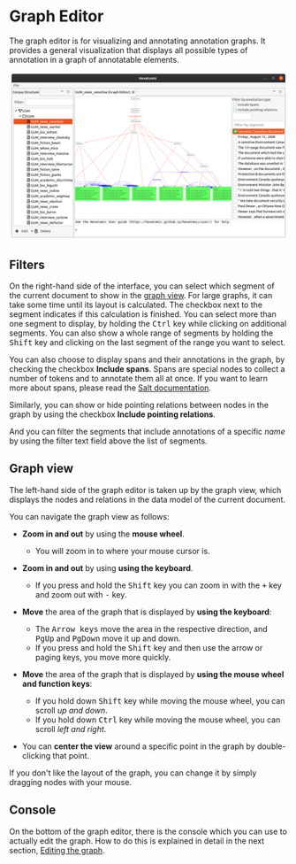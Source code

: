 # Graph Editor

The graph editor is for visualizing and annotating annotation graphs.
It provides a general visualization that displays all possible types of annotation in a graph of annotatable elements.

![Screenshot of the graph editor](graph-viewer.png)

## Filters

On the right-hand side of the interface, you can select which segment of the current document to show in the [graph view](#graph-view).
For large graphs, it can take some time until its layout is calculated.
The checkbox next to the segment indicates if this calculation is finished.
You can select more than one segment to display, by holding the <kbd>Ctrl</kbd> key while clicking on additional segments.
You can also show a whole range of segments by holding the <kbd>Shift</kbd> key and clicking on the last segment of the range you want to select.

You can also choose to display spans and their annotations in the graph, by checking the checkbox **Include spans**. 
Spans are special nodes to collect a number of tokens and to annotate them all at once.
If you want to learn more about spans, please read the [Salt documentation](http://corpus-tools.org/salt/#documentation).

Similarly, you can show or hide pointing relations between nodes in the graph by using the checkbox **Include pointing relations**.

And you can filter the segments that include annotations of a specific *name* by using the filter text field above the list of segments.

## Graph view

The left-hand side of the graph editor is taken up by the graph view, which displays the nodes and relations in the data model of the current document.

You can navigate the graph view as follows:

- **Zoom in and out** by using the **mouse wheel**.
  - You will zoom in to where your mouse cursor is.
- **Zoom in and out** by using **using the keyboard**.
  - If you press and hold the <kbd>Shift</kbd> key you can zoom in with the <kbd>+</kbd> key and zoom out with <kbd>-</kbd> key.

- **Move** the area of the graph that is displayed by **using the keyboard**:
  - The <kbd>Arrow keys</kbd> move the area in the respective direction, and <kbd>PgUp</kbd> and <kbd>PgDown</kbd> move it up and down.
  - If you press and hold the <kbd>Shift</kbd> key and then use the arrow or paging keys, you move more quickly.

- **Move** the area of the graph that is displayed by **using the mouse wheel and function keys**:
  - If you hold down <kbd>Shift</kbd> key while moving the mouse wheel, you can scroll *up and down*.
  - If you hold down <kbd>Ctrl</kbd> key while moving the mouse wheel, you can scroll *left and right*.

- You can **center the view** around a specific point in the graph by double-clicking that point.

If you don't like the layout of the graph, you can change it by simply dragging nodes with your mouse.

## Console

On the bottom of the graph editor, there is the console which you can use to actually edit the graph.
How to do this is explained in detail in the next section, [Editing the graph](./console.md).